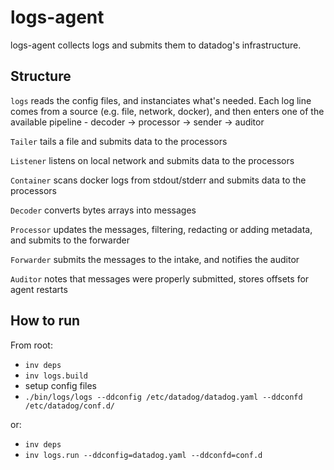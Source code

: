 # logs-agent

logs-agent collects logs and submits them to datadog's infrastructure.

## Structure

`logs` reads the config files, and instanciates what's needed.
Each log line comes from a source (e.g. file, network, docker), and then enters one of the available pipeline - decoder -> processor -> sender -> auditor

`Tailer` tails a file and submits data to the processors

`Listener` listens on local network and submits data to the processors

`Container` scans docker logs from stdout/stderr and submits data to the processors

`Decoder` converts bytes arrays into messages

`Processor` updates the messages, filtering, redacting or adding metadata, and submits to the forwarder

`Forwarder` submits the messages to the intake, and notifies the auditor

`Auditor` notes that messages were properly submitted, stores offsets for agent restarts

## How to run

From root:
- `inv deps`
- `inv logs.build`
- setup config files
- `./bin/logs/logs --ddconfig /etc/datadog/datadog.yaml --ddconfd /etc/datadog/conf.d/`

or:
- `inv deps`
- `inv logs.run --ddconfig=datadog.yaml --ddconfd=conf.d`